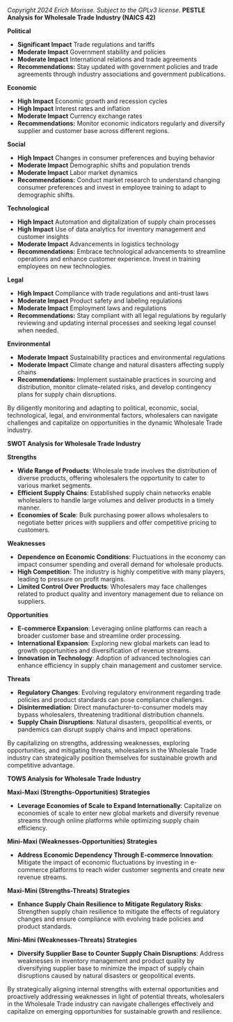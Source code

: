 *Copyright 2024 Erich Morisse.  Subject to the GPLv3 license.*
**PESTLE Analysis for Wholesale Trade Industry (NAICS 42)**

**Political**
- **Significant Impact** Trade regulations and tariffs
- **Moderate Impact** Government stability and policies
- **Moderate Impact** International relations and trade agreements
- **Recommendations:** Stay updated with government policies and trade agreements through industry associations and government publications.

**Economic**
- **High Impact** Economic growth and recession cycles
- **High Impact** Interest rates and inflation
- **Moderate Impact** Currency exchange rates
- **Recommendations:** Monitor economic indicators regularly and diversify supplier and customer base across different regions.

**Social**
- **High Impact** Changes in consumer preferences and buying behavior
- **Moderate Impact** Demographic shifts and population trends
- **Moderate Impact** Labor market dynamics
- **Recommendations:** Conduct market research to understand changing consumer preferences and invest in employee training to adapt to demographic shifts.

**Technological**
- **High Impact** Automation and digitalization of supply chain processes
- **High Impact** Use of data analytics for inventory management and customer insights
- **Moderate Impact** Advancements in logistics technology
- **Recommendations:** Embrace technological advancements to streamline operations and enhance customer experience. Invest in training employees on new technologies.

**Legal**
- **High Impact** Compliance with trade regulations and anti-trust laws
- **Moderate Impact** Product safety and labeling regulations
- **Moderate Impact** Employment laws and regulations
- **Recommendations:** Stay compliant with all legal regulations by regularly reviewing and updating internal processes and seeking legal counsel when needed.

**Environmental**
- **Moderate Impact** Sustainability practices and environmental regulations
- **Moderate Impact** Climate change and natural disasters affecting supply chains
- **Recommendations:** Implement sustainable practices in sourcing and distribution, monitor climate-related risks, and develop contingency plans for supply chain disruptions.

By diligently monitoring and adapting to political, economic, social, technological, legal, and environmental factors, wholesalers can navigate challenges and capitalize on opportunities in the dynamic Wholesale Trade industry.

**SWOT Analysis for Wholesale Trade Industry**

**Strengths**
- **Wide Range of Products**: Wholesale trade involves the distribution of diverse products, offering wholesalers the opportunity to cater to various market segments.
- **Efficient Supply Chains**: Established supply chain networks enable wholesalers to handle large volumes and deliver products in a timely manner.
- **Economies of Scale**: Bulk purchasing power allows wholesalers to negotiate better prices with suppliers and offer competitive pricing to customers.

**Weaknesses**
- **Dependence on Economic Conditions**: Fluctuations in the economy can impact consumer spending and overall demand for wholesale products.
- **High Competition**: The industry is highly competitive with many players, leading to pressure on profit margins.
- **Limited Control Over Products**: Wholesalers may face challenges related to product quality and inventory management due to reliance on suppliers.

**Opportunities**
- **E-commerce Expansion**: Leveraging online platforms can reach a broader customer base and streamline order processing.
- **International Expansion**: Exploring new global markets can lead to growth opportunities and diversification of revenue streams.
- **Innovation in Technology**: Adoption of advanced technologies can enhance efficiency in supply chain management and customer service.

**Threats**
- **Regulatory Changes**: Evolving regulatory environment regarding trade policies and product standards can pose compliance challenges.
- **Disintermediation**: Direct manufacturer-to-consumer models may bypass wholesalers, threatening traditional distribution channels.
- **Supply Chain Disruptions**: Natural disasters, geopolitical events, or pandemics can disrupt supply chains and impact operations.

By capitalizing on strengths, addressing weaknesses, exploring opportunities, and mitigating threats, wholesalers in the Wholesale Trade industry can strategically position themselves for sustainable growth and competitive advantage.

**TOWS Analysis for Wholesale Trade Industry**

**Maxi-Maxi (Strengths-Opportunities) Strategies**
- **Leverage Economies of Scale to Expand Internationally**: Capitalize on economies of scale to enter new global markets and diversify revenue streams through online platforms while optimizing supply chain efficiency.

**Mini-Maxi (Weaknesses-Opportunities) Strategies**
- **Address Economic Dependency Through E-commerce Innovation**: Mitigate the impact of economic fluctuations by investing in e-commerce platforms to reach wider customer segments and create new revenue streams.

**Maxi-Mini (Strengths-Threats) Strategies**
- **Enhance Supply Chain Resilience to Mitigate Regulatory Risks**: Strengthen supply chain resilience to mitigate the effects of regulatory changes and ensure compliance with evolving trade policies and product standards.

**Mini-Mini (Weaknesses-Threats) Strategies**
- **Diversify Supplier Base to Counter Supply Chain Disruptions**: Address weaknesses in inventory management and product quality by diversifying supplier base to minimize the impact of supply chain disruptions caused by natural disasters or geopolitical events.

By strategically aligning internal strengths with external opportunities and proactively addressing weaknesses in light of potential threats, wholesalers in the Wholesale Trade industry can navigate challenges effectively and capitalize on emerging opportunities for sustainable growth and resilience.

